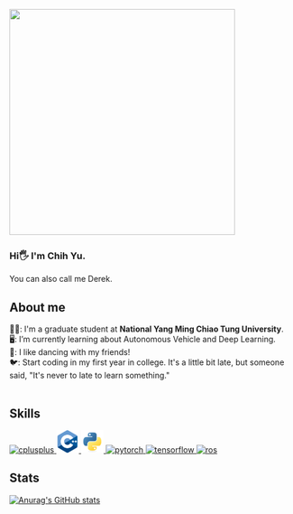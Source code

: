 <p align="left">
  <img src="https://user-images.githubusercontent.com/84118285/218954840-6c7a19df-2991-4975-872a-4d1e2134118a.jpeg" height="400px" width="400px"/>
</p>

### Hi:raised_hand_with_fingers_splayed: I'm Chih Yu.
You can also call me Derek.


About me
---
👨‍🎓: I'm a graduate student at **National Yang Ming Chiao Tung University**.  
🖥️: I’m currently learning about Autonomous Vehicle and Deep Learning.  
💃: I like dancing with my friends!  
🐦: Start coding in my first year in college. It's a little bit late, but someone said, "It's never to late to learn something."  
<br>

Skills
---
<p>
  <a href="https://www.w3schools.com/c/" target="_blank" rel="noreferrer">
  <img src="https://upload.wikimedia.org/wikipedia/commons/1/19/C_Logo.png" alt="cplusplus" width="40" height="40"/>
  </a>
  <a href="https://www.w3schools.com/cpp/" target="_blank" rel="noreferrer">
    <img src="https://raw.githubusercontent.com/devicons/devicon/master/icons/cplusplus/cplusplus-original.svg" alt="cplusplus" width="40" height="40"/>
  </a>
  <a href="https://www.python.org" target="_blank" rel="noreferrer">
    <img src="https://raw.githubusercontent.com/devicons/devicon/master/icons/python/python-original.svg" alt="python" width="40" height="40"/>
  </a>
  <a href="https://pytorch.org/" target="_blank" rel="noreferrer">
    <img src="https://pytorch.org/assets/images/pytorch-logo.png" alt="pytorch" width="40" height="40"/>
  </a>
  <a href="https://www.tensorflow.org/?hl=zh-tw" target="_blank" rel="noreferrer">
    <img src="https://miro.medium.com/max/1000/1*eJWbxmatlWJCNuhJqXB_dw.png" alt="tensorflow" width="40" height="40"/>
  </a>
  <a href="https://www.ros.org/" target="_blank" rel="noreferrer">
  <img src="https://global.discourse-cdn.com/business7/uploads/ros/original/2X/5/5034b398c8a7c424fbac9da50dbbef7824740d41.png" alt="ros" width="40" height="40"/>
  </a>
</p>


Stats
---
[![Anurag's GitHub stats](https://github-readme-stats.vercel.app/api?username=derekray311511)](https://github.com/anuraghazra/github-readme-stats)
